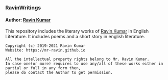 ### RavinWritings

#### Author: [Ravin Kumar](https://mr-ravin.github.io)

This repository includes the literary works of [Ravin Kumar](https://mr-ravin.github.io) in English Literature. 
It includes poems and a short story in english literature. 

```
Copyright (c) 2019-2021 Ravin Kumar
Website: https://mr-ravin.github.io

All the intellectual property rights belong to Mr. Ravin Kumar. 
In case one(or more) requires to use any/all of these works either in partial or full in any form then,
please do contact the Author to get permission.
```
